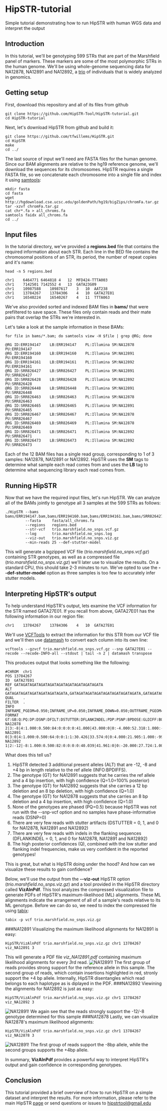 # HipSTR-tutorial
Simple tutorial demonstrating how to run HipSTR with human WGS data and interpret the output

## Introduction
In this tutorial, we'll be genotyping 599 STRs that are part of the Marshfield panel of markers. These markers are some of the most polymorphic STRs in the human genome. We'll be using whole-genome sequencing data for NA12878, NA12891 and NA12892, a [trio](https://catalog.coriell.org/0/Sections/Collections/NIGMS/CEPHFamiliesDetail.aspx?PgId=441&fam=1463&) of individuals that is widely analyzed in genomics.

## Getting setup

First, download this repository and all of its files from github

    git clone https://github.com/HipSTR-Tool/HipSTR-tutorial.git
    cd HipSTR-tutorial

Next, let's download HipSTR from github and build it: 

    git clone https://github.com/tfwillems/HipSTR.git
    cd HipSTR
    make
    cd ../
    
The last source of input we'll need are FASTA files for the human genome. Since our BAM alignments are relative to the hg19 reference genome, we'll download the sequences for its chromosomes. HipSTR requires a single FASTA file, so we concatenate each chromosome into a single file and index it using [samtools](http://www.htslib.org/):

    mkdir fasta
    cd fasta
    wget http://hgdownload.cse.ucsc.edu/goldenPath/hg19/bigZips/chromFa.tar.gz
    tar -xzvf chromFa.tar.gz
    cat chr*.fa > all_chroms.fa
    samtools faidx all_chroms.fa 
    cd ../

## Input files
In the tutorial directory, we've provided a **regions.bed** file that contains the required information about each STR. Each line in the BED file contains the chromosomal positions of an STR, its period, the number of repeat copies and it's name:

    head -n 5 regions.bed
    
```
chr1	6464771	6464818	4	12	MFD424-TTTA003
chr1	7142501	7142552	4	13	GATA23G09
chr1	10987588	10987617	3	10	AAT238
chr1	13784267	13784306	4	10	GATA27E01
chr1	16540224	16540267	4	11	TTTA063
```

We've also provided sorted and indexed BAM files in **bams/** that were prefiltered to save space. These files only contain reads and their mate pairs that overlap the STRs we're interested in. 

Let's take a look at the sample information in these BAMs:

    for file in bams/*.bam; do samtools view -H $file | grep @RG; done

```
@RG	ID:ERR194147	LB:ERR194147	PL:Illumina	SM:NA12878	PU:ERR194147
@RG	ID:ERR194160	LB:ERR194160	PL:Illumina	SM:NA12891	PU:ERR194160
@RG	ID:ERR194161	LB:ERR194161	PL:Illumina	SM:NA12892	PU:ERR194161
@RG	ID:SRR826427	LB:SRR826427	PL:Illumina	SM:NA12891	PU:SRR826427
@RG	ID:SRR826428	LB:SRR826428	PL:Illumina	SM:NA12892	PU:SRR826428
@RG	ID:SRR826448	LB:SRR826448	PL:Illumina	SM:NA12891	PU:SRR826448
@RG	ID:SRR826463	LB:SRR826463	PL:Illumina	SM:NA12878	PU:SRR826463
@RG	ID:SRR826465	LB:SRR826465	PL:Illumina	SM:NA12891	PU:SRR826465
@RG	ID:SRR826467	LB:SRR826467	PL:Illumina	SM:NA12878	PU:SRR826467
@RG	ID:SRR826469	LB:SRR826469	PL:Illumina	SM:NA12878	PU:SRR826469
@RG	ID:SRR826471	LB:SRR826471	PL:Illumina	SM:NA12892	PU:SRR826471
@RG	ID:SRR826473	LB:SRR826473	PL:Illumina	SM:NA12892	PU:SRR826473
```
Each of the 12 BAM files has a single read group, corresponding to 1 of 3 samples: NA12878, NA12891 or NA12892. HipSTR uses the **SM** tags to determine what sample each read comes from and uses the **LB** tag to determine what sequencing library each read comes from.

## Running HipSTR
Now that we have the required input files, let's run HipSTR. We can analyze all of the BAMs jointly to genotype all 3 samples at the 599 STRs as follows:

```
./HipSTR --bams      bams/ERR194147.bam,bams/ERR194160.bam,bams/ERR194161.bam,bams/SRR826427.bam,bams/SRR826428.bam,bams/SRR826448.bam,bams/SRR826463.bam,bams/SRR826465.bam,bams/SRR826467.bam,bams/SRR826469.bam,bams/SRR826471.bam,bams/SRR826473.bam
         --fasta     fasta/all_chroms.fa
         --regions   regions.bed
         --str-vcf   trio.marshfield.no_snps.vcf.gz
         --log       trio.marshfield.no_snps.log
         --viz-out   trio.marshfield.no_snps.viz.gz
         --min-reads 25 --def-stutter-model
```
This will generate a bgzipped VCF file (*trio.marshfield.no_snps.vcf.gz*) containing STR genotypes, as well as a compressed file (*trio.marshfield.no_snps.viz.gz*) we'll later use to visualize the results. On a standard CPU, this should take 2-3 minutes to run. We've opted to use the **--def-stutter-model** option as three samples is too few to accurately infer stutter models.


## Interpreting HipSTR's output
To help understand HipSTR's output, lets examine the VCF information for the STR named GATA27E01. If you recall from above, GATA27E01 has the following information in our region file: 

    chr1	13784267	13784306	4	10	GATA27E01

We'll use [VCFTools](https://vcftools.github.io/man_latest.html) to extract the information for this STR from our VCF file and we'll then use [datamash](https://www.gnu.org/software/datamash/) to convert each column into its own line:

    vcftools --gzvcf trio.marshfield.no_snps.vcf.gz --snp GATA27E01 --recode --recode-INFO-all --stdout | tail -n 2 | datamash transpose
This produces output that looks something like the following:
```
#CHROM	chr1
POS	13784267
ID	GATA27E01
REF	GATAGATAGATAGATAGATAGATAGATAGATAGATAGATA
ALT	GATAGATAGATAGATAGATAGATAGATA,GATAGATAGATAGATAGATAGATAGATAGATA,GATAGATAGATAGATAGATAGATAGATAGATAGATAGATAGATA
QUAL	.
FILTER	.
INFO	INFRAME_PGEOM=0.950;INFRAME_UP=0.050;INFRAME_DOWN=0.050;OUTFRAME_PGEOM=0.950;OUTFRAME_UP=0.010;OUTFRAME_DOWN=0.010;START=13784267;END=13784306;PERIOD=4;NSKIP=0;NFILT=0;BPDIFFS=-12,-8,4;DP=230;DSNP=0;DFILT=0;DSTUTTER=1;DFLANKINDEL=1;AN=6;REFAC=1;AC=1,2,2
FORMAT	GT:GB:Q:PQ:DP:DSNP:DFILT:DSTUTTER:DFLANKINDEL:PDP:PSNP:BPDOSE:GLDIFF:BQ:ALLREADS:MALLREADS
NA12878	2|3:-8|4:1.000:0.500:84:0:0:0:0:41.000|43.000:0|0:-4.000:52.318:1.000:-999|14;-8|31;4|39:-8|37;4|39
NA12891	0|3:0|4:1.000:0.500:64:0:0:1:1:30.426|33.574:0|0:4.000:21.905:1.000:-999|9;0|28;4|27:0|27;4|27;8|1
NA12892	1|2:-12|-8:1.000:0.500:82:0:0:0:0:40.039|41.961:0|0:-20.000:27.724:1.000:-999|9;-12|34;-8|39:-12|38;-8|41
```
What does this tell us?

1. HipSTR detected 3 additional present alleles (ALT) that are -12, -8 and +4 bp in length relative to the ref allele (INFO:BPDIFFS).
2. The genotype (GT) for NA12891 suggests that he carries the ref allele and a 4 bp insertion, with high confidence (Q=1.0=100% posterior)
3. The genotype (GT) for NA12892 suggests that she carries a 12 bp deletion and an 8 bp deletion, with high confidence (Q=1.0)
4. The genotype (GT) for NA12878 suggests that she carries an 8 bp deletion and a 4 bp insertion, with high confidence (Q=1.0)
5. None of the genotypes are phased (PQ=0.5) because HipSTR was not run with the --snp-vcf option and no samples have phase-informative reads (DSNP=0)
6. There are very few reads with stutter artifacts (DSTUTTER = 0, 1, and 0 for NA12878, NA12891 and NA12892)
7. There are very few reads with indels in the flanking sequences (DFLANKINDEL = 0, 1, and 0 for NA12878, NA12891 and NA12892)
8. The high posterior confidences (Q), combined with the low stutter and flanking indel frequencies, make us very confident in the reported genotypes!

This is great, but what is HipSTR doing under the hood? And how can we visualize these results to gain confidence? 

Below, we'll use the output from the **--viz-out** HipSTR option (*trio.marshfield.no_snps.viz.gz*) and a tool provided in the HipSTR directory called **VizAlnPdf**. This tool analyzes the compressed visualization file to generate PDFs of HipSTR's maximum-likelihood (ML) alignments. These ML alignments indicate the arrangement of all of a sample's reads relative to its ML genotype. Before we can do so, we need to index the compressed file using [tabix](http://www.htslib.org/doc/tabix.html):

    tabix -p vcf trio.marshfield.no_snps.viz.gz

###NA12891
Visualizing the maximum likelihood alignments for NA12891 is easy: 
    
    HipSTR/VizAlnPdf trio.marshfield.no_snps.viz.gz chr1 13784267 viz_NA12891 3
This will generate a PDF file *viz_NA12891.pdf* containing maximum likelihood alignments for every *3*rd read.
![NA12891!](https://raw.githubusercontent.com/HipSTR-Tool/HipSTR-tutorial/master/viz_NA12891.png)
The first group of reads provides strong support for the reference allele in this sample. The second group of reads, which contain insertions highlighted in red, stronly support the +4 bp allele. Internally, HipSTR disentangles which read belongs to each haplotype as is diplayed in the PDF.
###NA12892
Viewining the alignments for NA12892 is just as easy:

    HipSTR/VizAlnPdf trio.marshfield.no_snps.viz.gz chr1 13784267 viz_NA12892 3
![NA12891!](https://raw.githubusercontent.com/HipSTR-Tool/HipSTR-tutorial/master/viz_NA12892.png)
We again see that the reads strongly support the -12/-8 genotype determined for this sample
###NA12878
Lastly, we can visualize NA12878's maximum likelihood alignments:

    HipSTR/VizAlnPdf trio.marshfield.no_snps.viz.gz chr1 13784267 viz_NA12878 3

![NA12891!](https://raw.githubusercontent.com/HipSTR-Tool/HipSTR-tutorial/master/viz_NA12878.png)
The first group of reads support the -8bp allele, while the second groups supports the +4bp allele.

In summary, **VizAlnPdf** provides a powerful way to interpret HipSTR's output and gain confidence in corresponding genotypes.

## Conclusion
This tutorial provided a brief overview of how to run HipSTR on a simple dataset and interpret the results. For more information, please refer to the main HipSTR [page](https://hipstr-tool.github.io/HipSTR/) or send questions or issues to hipstrtool@gmail.edu  
